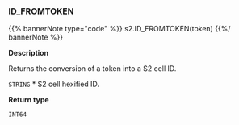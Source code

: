 ### ID_FROMTOKEN

{{% bannerNote type="code" %}}
s2.ID_FROMTOKEN(token)
{{%/ bannerNote %}}

**Description**

Returns the conversion of a token into a S2 cell ID.

`STRING` * S2 cell hexified ID.

**Return type**

`INT64`



